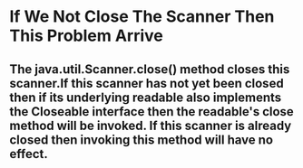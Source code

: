 # If We Not Close The Scanner Then This Problem Arrive

## The java.util.Scanner.close() method closes this scanner.If this scanner has not yet been closed then if its underlying readable also implements the Closeable interface then the readable's close method will be invoked. If this scanner is already closed then invoking this method will have no effect.


